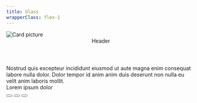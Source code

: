 ```yaml
---
title: Glass
wrapperClass: flex-1
---
```


<div class="relative theme theme--light n-24 p-24 overflow-hidden">
    <picture>
        <img class="object-cover block absolute inset-0" src="https://source.unsplash.com/featured/300×300/?ocean" alt="Card picture">
    </picture>
    <article class="vv-card vv-card--glass lg:w-9/12 mx-auto">
        <header class="vv-card__header">Header</header>
        <div class="vv-card__content">
            Nostrud quis excepteur incididunt eiusmod ut aute magna enim
            consequat labore nulla dolor. Dolor tempor id anim anim duis
            deserunt non nulla eu velit anim laboris mollit.
        </div>
        <footer class="vv-card__footer flex justify-between items-center">
            <span>Lorem ipsum dolor</span>
            <div class="vv-button-group" role="group">
                <button type="button" class="vv-button vv-button--action-quiet">
                    <IconifyIcon icon="akar-icons:copy" />
                </button>
                <button type="button" class="vv-button vv-button--action-quiet">
                    <IconifyIcon icon="akar-icons:pencil" />
                </button>
                <button type="button" class="vv-button vv-button--action-quiet">
                    <IconifyIcon icon="akar-icons:trash-bin" />
                </button>
            </div>
        </footer>
    </article>
</div>